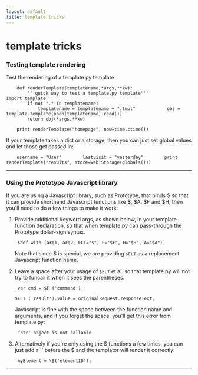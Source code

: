 ```yaml
---
layout: default
title: template tricks
---
```


# template tricks

### Testing template rendering

Test the rendering of a template.py template

        def renderTemplate(templatename,*args,**kw):
            '''quick way to test a template.py template'''            import template
            if not "." in templatename:
                templatename = templatename + ".tmpl"            obj = template.Template(open(templatename).read())
            return obj(*args,**kw)

        print renderTemplate("homepage", now=time.ctime())

If your template takes a dict or a storage, then you can just
set global values and let those get passed in:

        username = "User"        lastvisit = "yesterday"        print renderTemplate("results", store=web.Storage(globals()))

---

### Using the Prototype Javascript library

If you are using a Javascript library, such as Prototype, that binds $
so that it can provide shorthand Javascript functions like $, $A, $F and $H,
then you'll need to do a few things to make it work:

1. Provide additional keyword args, as shown below, in your template
function declaration, so that when template.py can pass-through
the Prototype dollar-sign syntax. 

        $def with (arg1, arg2, ELT="$", F="$F", H="$H", A="$A")

    Note that since $ is special, we are providing
`$ELT` as a replacement Javascript function name.

1. Leave a space after your usage of `$ELT` et al. so that template.py
will not try to funcall it when it sees the parentheses.   

        var cmd = $F ('command');
	`$ELT ('result').value = originalRequest.responseText;`

    Javascript is fine with the space between the function name and arguments, and if
you forget the space, you'll get this error from template.py:

        'str' object is not callable

1. Alternatively if you're only using the $ functions a few times, you can just add a '\' before the $ and the templator will render it correctly:

        myElement = \$('elementID');

---
